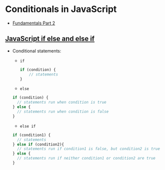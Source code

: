 # Conditionals in JavaScript

- [Fundamentals Part 2](https://www.theodinproject.com/courses/web-development-101/lessons/fundamentals-part-2)

## [JavaScript if else and else if](https://www.w3schools.com/js/js_if_else.asp)

- Conditional statements:

  - `if`

    ```JavaScript
    if (condition) {
        // statements
    }
    ```

  - `else`

  ```JavaScript
  if (condition) {
    // statements run when condition is true
  } else {
    // statements run when condition is false
  }
  ```

  - `else if`

  ```Javascript
  if (condition1) {
    // statements
  } else if (condition2){
    // statements run if condition1 is false, but condition2 is true
  } else {
    // statements run if neither condition1 or condition2 are true
  }